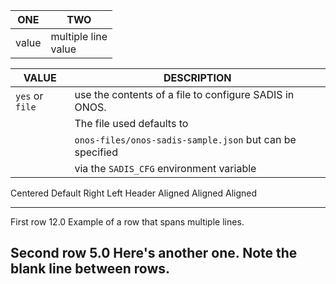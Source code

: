 | ONE | TWO |
| --- | --- |
| value | multiple line<br>value |


| VALUE  | DESCRIPTION |
| ------ | ----------  |
| `yes` or `file`  | use the contents of a file to configure SADIS in ONOS.<br> |
|| The file used defaults to<br> |
|| `onos-files/onos-sadis-sample.json` but can be specified<br> |
|| via the `SADIS_CFG` environment variable |


 Centered   Default           Right Left
  Header    Aligned         Aligned Aligned
----------- ------- --------------- -------------------------
   First    row                12.0 Example of a row that
                                    spans multiple lines.

  Second    row                 5.0 Here's another one. Note
                                    the blank line between
                                    rows.
-------------------------------------------------------------

